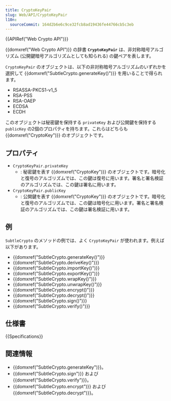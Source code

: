 ```yaml
---
title: CryptoKeyPair
slug: Web/API/CryptoKeyPair
l10n:
  sourceCommit: 164d2b6e6c9ce32fcb8ad19436fe44766cb5c3eb
---
```


{{APIRef("Web Crypto API")}}

{{domxref("Web Crypto API")}} の辞書 **`CryptoKeyPair`** は、非対称暗号アルゴリズム (公開鍵暗号アルゴリズムとしても知られる) の鍵ペアを表します。

`CryptoKeyPair` のオブジェクトは、以下の非対称暗号アルゴリズムのいずれかを選択して {{domxref("SubtleCrypto.generateKey()")}} を用いることで得られます。

- RSASSA-PKCS1-v1_5
- RSA-PSS
- RSA-OAEP
- ECDSA
- ECDH

このオブジェクトは秘密鍵を保持する `privateKey` および公開鍵を保持する `publicKey` の2個のプロパティを持ちます。これらはどちらも {{domxref("CryptoKey")}} のオブジェクトです。

## プロパティ

- `CryptoKeyPair.privateKey`
  - : 秘密鍵を表す {{domxref("CryptoKey")}} のオブジェクトです。暗号化と復号のアルゴリズムでは、この鍵は復号に用います。署名と署名検証のアルゴリズムでは、この鍵は署名に用います。
- `CryptoKeyPair.publicKey`
  - : 公開鍵を表す {{domxref("CryptoKey")}} のオブジェクトです。暗号化と復号のアルゴリズムでは、この鍵は暗号化に用います。署名と署名検証のアルゴリズムでは、この鍵は署名検証に用います。

## 例

`SubtleCrypto` のメソッドの例では、よく `CryptoKeyPair` が使われます。例えば以下があります。

- {{domxref("SubtleCrypto.generateKey()")}}
- {{domxref("SubtleCrypto.deriveKey()")}}
- {{domxref("SubtleCrypto.importKey()")}}
- {{domxref("SubtleCrypto.exportKey()")}}
- {{domxref("SubtleCrypto.wrapKey()")}}
- {{domxref("SubtleCrypto.unwrapKey()")}}
- {{domxref("SubtleCrypto.encrypt()")}}
- {{domxref("SubtleCrypto.decrypt()")}}
- {{domxref("SubtleCrypto.sign()")}}
- {{domxref("SubtleCrypto.verify()")}}

## 仕様書

{{Specifications}}

## 関連情報

- {{domxref("SubtleCrypto.generateKey")}}。
- {{domxref("SubtleCrypto.sign")}} および {{domxref("SubtleCrypto.verify")}}。
- {{domxref("SubtleCrypto.encrypt")}} および {{domxref("SubtleCrypto.decrypt")}}。

